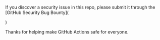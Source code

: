 If you discover a security issue in this repo, please submit it through the [GitHub Security Bug Bounty](

)

Thanks for helping make GitHub Actions safe for everyone.
